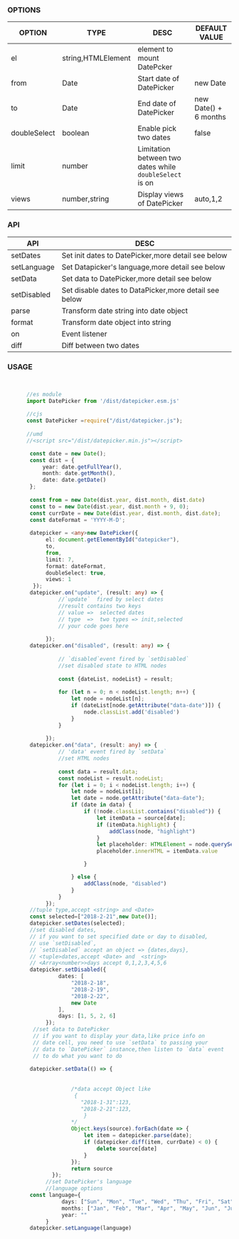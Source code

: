 
### OPTIONS

| OPTION       | TYPE               | DESC                                     | DEFAULT VALUE  |
|--------------|--------------------|------------------------------------------|-----------------------|
| el           | string,HTMLElement | element to mount DatePcker               |                       |
| from         | Date               | Start date of DatePicker                 | new Date              |
| to           | Date               | End date of DatePicker                   | new Date() + 6 months |
| doubleSelect | boolean            | Enable pick two dates                    | false                 |
| limit        | number             | Limitation between two dates while `doubleSelect` is on |                       |
| views        | number,string      | Display views of DatePicker              | auto,1,2              |
	
	
###  API



| API         | DESC                                     |
|-------------|------------------------------------------|
| setDates    | Set init dates to DatePicker,more detail see below |
| setLanguage | Set Datapicker's language,more detail see below |
| setData     | Set data to DatePicker,more detail see below |
| setDisabled | Set disable dates to DataPicker,more detail see below |
| parse       | Transform date string into date object   |
| format      | Transform date object into string       |
| on          | Event listener                           |
| diff        | Diff between two dates                   |




                
### USAGE
```typescript

        
      //es module
      import DatePicker from '/dist/datepicker.esm.js'
      
      //cjs
      const DatePicker =require("/dist/datepicker.js");
      
      //umd
      //<script src="/dist/datepicker.min.js"></script>

       const date = new Date();
       const dist = {
           year: date.getFullYear(),
           month: date.getMonth(),
           date: date.getDate()
       };
       
       const from = new Date(dist.year, dist.month, dist.date)
       const to = new Date(dist.year, dist.month + 9, 0);
       const currDate = new Date(dist.year, dist.month, dist.date);
       const dateFormat = 'YYYY-M-D';
       
       datepicker = <any>new DatePicker({
            el: document.getElementById("datepicker"),
            to,
            from,
            limit: 7,
            format: dateFormat,
            doubleSelect: true,
            views: 1
        });
       datepicker.on("update", (result: any) => {
                //`update`  fired by select dates
                //result contains two keys
                // value =>  selected dates
                // type  =>  two types => init,selected
                // your code goes here
                
            });
       datepicker.on("disabled", (result: any) => {
                
                // `disabled`event fired by `setDisabled`
                //set disabled state to HTML nodes
                
                const {dateList, nodeList} = result;
                
                for (let n = 0; n < nodeList.length; n++) {
                    let node = nodeList[n];
                    if (dateList[node.getAttribute("data-date")]) {
                        node.classList.add('disabled')
                    }
                }
                
            });
       datepicker.on("data", (result: any) => {
                // 'data' event fired by `setData` 
                //set HTML nodes 
            
                const data = result.data;
                const nodeList = result.nodeList;
                for (let i = 0; i < nodeList.length; i++) {
                    let node = nodeList[i];
                    let date = node.getAttribute("data-date");
                    if (date in data) {
                        if (!node.classList.contains("disabled")) {
                            let itemData = source[date];
                            if (itemData.highlight) {
                                addClass(node, "highlight")
                            }
                            let placeholder: HTMLElement = node.querySelector(".placeholder");
                            placeholder.innerHTML = itemData.value

                        }

                    } else {
                        addClass(node, "disabled")
                    }
                }
            });
       //tuple type,accept <string> and <Date>
       const selected=["2018-2-21",new Date()];
       datepicker.setDates(selected);
       //set disabled dates, 
       // if you want to set specified date or day to disabled,
       // use `setDisabled`,
       // `setDisabled` accept an object => {dates,days},
       // <tuple>dates,accept <Date> and  <string>
       // <Array<number>>days accept 0,1,2,3,4,5,6
       datepicker.setDisabled({
                dates: [
                    "2018-2-18",
                    "2018-2-19",
                    "2018-2-22",
                    new Date
                ],
                days: [1, 5, 2, 6]
            });
        //set data to DatePicker
        // if you want to display your data,like price info on
        // date cell, you need to use `setData` to passing your 
        // data to `DatePicker` instance,then listen to `data` event
        // to do what you want to do
         
       datepicker.setData(() => {
                    
                    
                    /*data accept Object like
                     {
                       "2018-1-31":123,
                       "2018-2-21":123,
                        }
                    */
                    Object.keys(source).forEach(date => {
                        let item = datepicker.parse(date);
                        if (datepicker.diff(item, currDate) < 0) {
                            delete source[date]
                        }
                    });
                    return source
              });
            //set DatePicker's language
            //language options 
       const language={
                 days: ["Sun", "Mon", "Tue", "Wed", "Thu", "Fri", "Sat"],
                 months: ["Jan", "Feb", "Mar", "Apr", "May", "Jun", "Jul", "Aug", "Sep", "Oct", "Nov", "Dec"],
                 year: "" 
            }
       datepicker.setLanguage(language)
       
       
       

```






	
	
	
	
	


